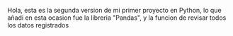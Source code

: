 Hola, esta es la segunda version de mi primer proyecto en Python, lo que añadi en esta ocasion fue la libreria "Pandas", y la funcion de revisar todos los datos registrados
